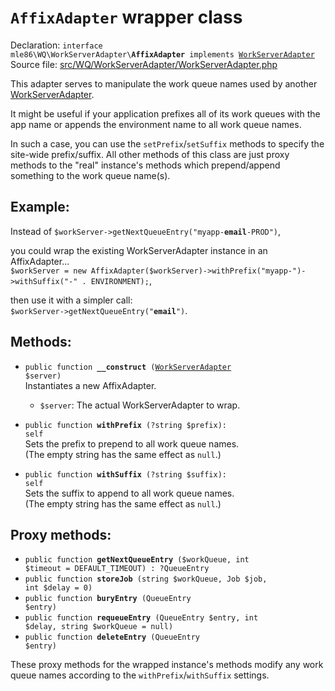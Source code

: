 # `AffixAdapter` wrapper class

Declaration: <code>interface mle86\WQ\WorkServerAdapter\\<b>AffixAdapter</b> implements [WorkServerAdapter]</code>  
Source file: [src/WQ/WorkServerAdapter/WorkServerAdapter.php](/src/WQ/WorkServerAdapter/WorkServerAdapter.php)

This adapter serves to manipulate the work queue names
used by another [WorkServerAdapter].

It might be useful if your application prefixes all of its work queues with the app name
or appends the environment name to all work queue names.

In such a case, you can use the `setPrefix`/`setSuffix` methods
to specify the site-wide prefix/suffix.
All other methods of this class are just proxy methods to the "real" instance's methods
which prepend/append something to the work queue name(s).


## Example:

Instead of
<code>$workServer->getNextQueueEntry("myapp-<b>email</b>-PROD")</code>,

you could wrap the existing WorkServerAdapter instance in an AffixAdapter...  
`$workServer = new AffixAdapter($workServer)->withPrefix("myapp-")->withSuffix("-" . ENVIRONMENT);`,

then use it with a simpler call:  
<code>$workServer->getNextQueueEntry("<b>email</b>")</code>.


## Methods:

* <code>public function <b>__construct</b> ([WorkServerAdapter] $server)</code>  
    Instantiates a new AffixAdapter.
    * `$server`: The actual WorkServerAdapter to wrap.

* <code>public function <b>withPrefix</b> (?string $prefix): self</code>  
    Sets the prefix to prepend to all work queue names.  
    (The empty string has the same effect as `null`.)

* <code>public function <b>withSuffix</b> (?string $suffix): self</code>  
    Sets the suffix to append to all work queue names.  
    (The empty string has the same effect as `null`.)


## Proxy methods:

* <code>public function <b>getNextQueueEntry</b> ($workQueue, int $timeout = DEFAULT_TIMEOUT) : ?QueueEntry</code>  
* <code>public function <b>storeJob</b> (string $workQueue, Job $job, int $delay = 0)</code>  
* <code>public function <b>buryEntry</b> (QueueEntry $entry)</code>  
* <code>public function <b>requeueEntry</b> (QueueEntry $entry, int $delay, string $workQueue = null)</code>  
* <code>public function <b>deleteEntry</b> (QueueEntry $entry)</code>  

These proxy methods
for the wrapped instance's methods
modify any work queue names
according to the `withPrefix`/`withSuffix` settings.


[WorkProcessor]: Ref_WorkProcessor_class.md
[WorkServerAdapter]: Ref_WorkServerAdapter_interface.md

